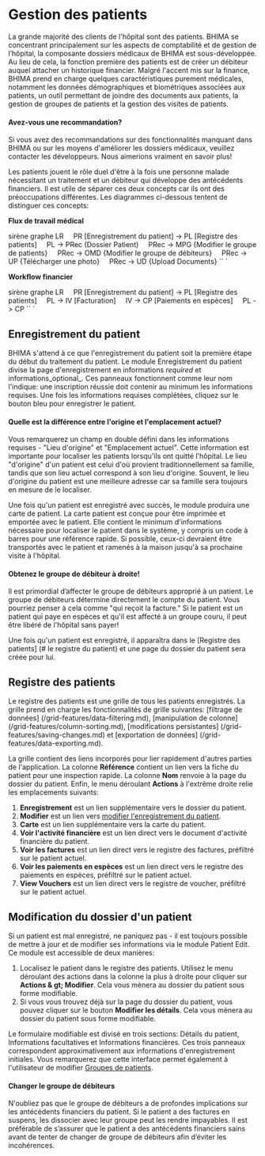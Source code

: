 # Gestion des patients

La grande majorité des clients de l'hôpital sont des patients. BHIMA se concentrant principalement sur les aspects de comptabilité et de gestion de l’hôpital, la composante dossiers médicaux de BHIMA est sous-développée. Au lieu de cela, la fonction première des patients est de créer un débiteur auquel attacher un historique financier. Malgré l'accent mis sur la finance, BHIMA prend en charge quelques caractéristiques purement médicales, notamment les données démographiques et biométriques associées aux patients, un outil permettant de joindre des documents aux patients, la gestion de groupes de patients et la gestion des visites de patients.

<div class = "bs-callout bs-callout-primary">
<h4> Avez-vous une recommandation? </h4>
Si vous avez des recommandations sur des fonctionnalités manquant dans BHIMA ou sur les moyens d'améliorer les dossiers médicaux, veuillez contacter les développeurs. Nous aimerions vraiment en savoir plus!
</div>

Les patients jouent le rôle duel d'être à la fois une personne malade nécessitant un traitement et un débiteur qui développe des antécédents financiers. Il est utile de séparer ces deux concepts car ils ont des préoccupations différentes. Les diagrammes ci-dessous tentent de distinguer ces concepts:

**Flux de travail médical**

sirène
graphe LR
    PR [Enregistrement du patient] -> PL [Registre des patients]
    PL -> PRec (Dossier Patient)
    PRec -> MPG {Modifier le groupe de patients}
    PRec -> OMD {Modifier le groupe de débiteurs}
    PRec -> UP {Télécharger une photo}
    PRec -> UD {Upload Documents}
`` `

**Workflow financier**

sirène
graphe LR
    PR [Enregistrement du patient] -> PL [Registre des patients]
    PL -> IV [Facturation]
    IV -> CP [Paiements en espèces]
    PL -> CP
`` `

## Enregistrement du patient

BHIMA s'attend à ce que l'enregistrement du patient soit la première étape du début du traitement du patient. Le module Enregistrement du patient divise la page d'enregistrement en informations _required_ et informations_optional_. Ces panneaux fonctionnent comme leur nom l'indique: une inscription réussie doit contenir au minimum les informations requises. Une fois les informations requises complétées, cliquez sur le bouton bleu pour enregistrer le patient.

<div class = "bs-callout bs-callout-primary">
<h4> Quelle est la différence entre l'origine et l'emplacement actuel? </h4>
Vous remarquerez un champ en double défini dans les informations requises - "Lieu d'origine" et "Emplacement actuel". Cette information est importante pour localiser les patients lorsqu'ils ont quitté l'hôpital. Le lieu "d'origine" d'un patient est celui d'où provient traditionnellement sa famille, tandis que son lieu actuel correspond à son lieu d'origine. Souvent, le lieu d'origine du patient est une meilleure adresse car sa famille sera toujours en mesure de le localiser.
</div>

Une fois qu'un patient est enregistré avec succès, le module produira une carte de patient. La carte patient est conçue pour être imprimée et emportée avec le patient. Elle contient le minimum d'informations nécessaire pour localiser le patient dans le système, y compris un code à barres pour une référence rapide. Si possible, ceux-ci devraient être transportés avec le patient et ramenés à la maison jusqu'à sa prochaine visite à l'hôpital.

<div class = "bs-callout bs-callout-warning">
<h4> Obtenez le groupe de débiteur à droite! </h4>
Il est primordial d’affecter le groupe de débiteurs approprié à un patient. Le groupe de débiteurs détermine directement le compte du patient. Vous pourriez penser à cela comme "qui reçoit la facture." Si le patient est un patient qui paye en espèces et qu'il est affecté à un groupe couru, il peut être libéré de l'hôpital sans payer!
</div>

Une fois qu'un patient est enregistré, il apparaîtra dans le [Registre des patients] (# le registre du patient) et une page du dossier du patient sera créée pour lui.

## Registre des patients

Le registre des patients est une grille de tous les patients enregistrés. La grille prend en charge les fonctionnalités de grille suivantes: [filtrage de données] (/grid-features/data-filtering.md), [manipulation de colonne] (/grid-features/column-sorting.md), [modifications persistantes] (/grid- features/saving-changes.md) et [exportation de données] (/grid-features/data-exporting.md).

La grille contient des liens incorporés pour lier rapidement d'autres parties de l'application. La colonne **Référence** contient un lien vers la fiche du patient pour une inspection rapide. La colonne **Nom** renvoie à la page du dossier du patient. Enfin, le menu déroulant **Actions** à l'extrême droite relie les emplacements suivants:

1. **Enregistrement** est un lien supplémentaire vers le dossier du patient.
2. **Modifier** est un lien vers [modifier l'enregistrement du patient](#modifying-a-patients-registration).
3. **Carte** est un lien supplémentaire vers la carte du patient.
4. **Voir l'activité financière** est un lien direct vers le document d'activité financière du patient.
5. **Voir les factures** est un lien direct vers le registre des factures, préfiltré sur le patient actuel.
6. **Voir les paiements en espèces** est un lien direct vers le registre des paiements en espèces, préfiltré sur le patient actuel.
7. **View Vouchers** est un lien direct vers le registre de voucher, préfiltré sur le patient actuel.

## Modification du dossier d'un patient

Si un patient est mal enregistré, ne paniquez pas - il est toujours possible de mettre à jour et de modifier ses informations via le module Patient Edit. Ce module est accessible de deux manières:

1. Localisez le patient dans le registre des patients. Utilisez le menu déroulant des actions dans la colonne la plus à droite pour cliquer sur **Actions & gt; Modifier**. Cela vous mènera au dossier du patient sous forme modifiable.
2. Si vous vous trouvez déjà sur la page du dossier du patient, vous pouvez cliquer sur le bouton **Modifier les détails**. Cela vous mènera au dossier du patient sous forme modifiable.

Le formulaire modifiable est divisé en trois sections: Détails du patient, Informations facultatives et Informations financières. Ces trois panneaux correspondent approximativement aux informations d'enregistrement initiales. Vous remarquerez que cette interface permet également à l'utilisateur de modifier [Groupes de patients](/medical-records/patient-groups.md).

<div class = "bs-callout bs-callout-danger">
<h4> Changer le groupe de débiteurs </h4>
N'oubliez pas que le groupe de débiteurs a de profondes implications sur les antécédents financiers du patient. Si le patient a des factures en suspens, les dissocier avec leur groupe peut les rendre impayables. Il est préférable de s’assurer que le patient a des antécédents financiers sains avant de tenter de changer de groupe de débiteurs afin d’éviter les incohérences.
</div>